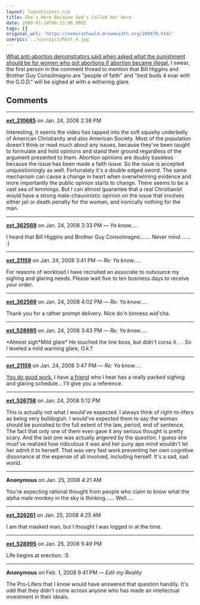 ```yaml
---
layout: layouts/post.njk
title: She's Here Because God's Called Her Here
date: 2008-01-24T06:15:00.000Z
tags: []
original_url: 'https://nemorathwald.dreamwidth.org/200479.html'
userpic: ../userpics/Matt_4.jpg
---
```

[What anti-abortion demonstrators said when asked what the punishment should be for women who got abortions if abortion became illegal.](http://youtube.com/watch?v=Uk6t_tdOkwo) I swear, the first person in the comment thread to mention that Bill Higgins and Brother Guy Consolmagno are "people of faith" and "best buds 4 evar with the G.O.D." will be sighed at with a withering glare.

## Comments

---

**[ext_210685](https://www.dreamwidth.org/users/ext_210685)** on Jan. 24, 2008 2:38 PM

Interesting, it seems the video has tapped into the soft squishy underbelly of American Christianity and also American Society. Most of the population doesn't think or read much about any issues, because they've been taught to formulate and hold opinions and stand their ground regardless of the argument presented to them. Abortion opinions are doubly baseless because the issue has been made a faith issue. So the issue is accepted unquestioningly as well. Fortunately it's a double edged sword. The same mechanism can cause a change in heart when overwhelming evidence and more importantly the public opinion starts to change. There seems to be a vast sea of lemmings. But I can almost guarantee that a real Christianist would have a strong male-chauvinistic opinion on the issue that involves either jail or death penalty for the woman, and ironically nothing for the man.

---

**[ext_362569](https://www.dreamwidth.org/users/ext_362569)** on Jan. 24, 2008 3:33 PM — *Ya know.....*

I heard that Bill Higgins and Brother Guy Consolmagno....... Never mind....... :)

---

**[ext_21159](https://www.dreamwidth.org/users/ext_21159)** on Jan. 24, 2008 3:41 PM — *Re: Ya know.....*

For reasons of workload I have recruited an associate to outsource my sighing and glaring needs. Please wait five to ten business days to receive your order.

---

**[ext_362569](https://www.dreamwidth.org/users/ext_362569)** on Jan. 24, 2008 4:02 PM — *Re: Ya know.....*

Thank you for a rather prompt delivery. Nice do'n binness wid'cha.

---

**[ext_528985](https://www.dreamwidth.org/users/ext_528985)** on Jan. 24, 2008 3:43 PM — *Re: Ya know.....*

\*Almost sigh\*Mild glare\* He touched the line boss, but didn't corss it. . . So I leveled a mild warning glare, O.k.?

---

**[ext_21159](https://www.dreamwidth.org/users/ext_21159)** on Jan. 24, 2008 3:47 PM — *Re: Ya know.....*

[You do good work.](http://bible.cc/matthew/25-23.htm) I have [a friend](http://users.livejournal.com/jer_/) who I hear has a really packed sighing and glaring schedule... I'll give you a reference.

---

**[ext_526758](https://www.dreamwidth.org/users/ext_526758)** on Jan. 24, 2008 5:12 PM

This is actually not what I would've expected. I always think of right-to-lifers as being very bulldogish. I would've expected them to say the woman should be punished to the full extent of the law, period, end of sentence. The fact that only one of them even gave it any serious thought is pretty scary. And the last one was actually angered by the question. I guess she must've realized how ridiculous it was and her puny ape mind wouldn't let her admit it to herself. That was very fast work preventing her own cognitive dissonance at the expense of all involved, including herself. It's a sad, sad world.

---

**Anonymous** on Jan. 25, 2008 4:21 AM

You're expecting rational thought from people who claim to know what the alpha male monkey in the sky is thinking...... Well.....

---

**[ext_326261](https://www.dreamwidth.org/users/ext_326261)** on Jan. 25, 2008 4:25 AM

I am that masked man, but I thought I was logged in at the time.

---

**[ext_528995](https://www.dreamwidth.org/users/ext_528995)** on Jan. 25, 2008 5:49 PM

Life begins at erection. :S

---

**Anonymous** on Feb. 1, 2008 9:41 PM — *Edit my Reality*

The Pro-Lifers that I know would have answered that question handily. It's odd that they didn't come across anyone who has made an intellectual investment in their ideals.
